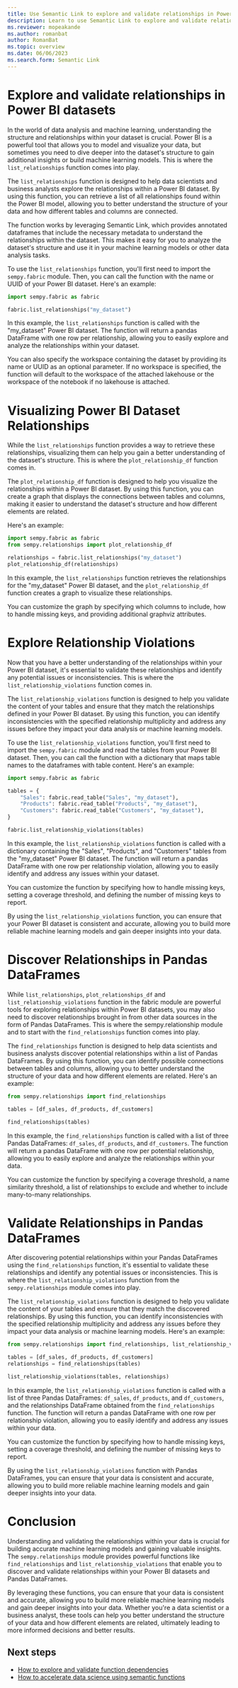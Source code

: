 ```yaml
---
title: Use Semantic Link to explore and validate relationships in Power BI datasets
description: Learn to use Semantic Link to explore and validate relationships in Power BI datasets.
ms.reviewer: mopeakande
ms.author: romanbat
author: RomanBat
ms.topic: overview 
ms.date: 06/06/2023
ms.search.form: Semantic Link
---
```



# Explore and validate relationships in Power BI datasets

In the world of data analysis and machine learning, understanding the structure and relationships within your dataset is crucial.
Power BI is a powerful tool that allows you to model and visualize your data, but sometimes you need to dive deeper into the dataset's structure to gain additional insights or build machine learning models.
This is where the `list_relationships` function comes into play.

The `list_relationships` function is designed to help data scientists and business analysts explore the relationships within a Power BI dataset.
By using this function, you can retrieve a list of all relationships found within the Power BI model, allowing you to better understand the structure of your data and how different tables and columns are connected.

The function works by leveraging Semantic Link, which provides annotated dataframes that include the necessary metadata to understand the relationships within the dataset.
This makes it easy for you to analyze the dataset's structure and use it in your machine learning models or other data analysis tasks.

To use the `list_relationships` function, you'll first need to import the `sempy.fabric` module.
Then, you can call the function with the name or UUID of your Power BI dataset. Here's an example:

```python
import sempy.fabric as fabric

fabric.list_relationships("my_dataset")
```

In this example, the `list_relationships` function is called with the "my_dataset" Power BI dataset.
The function will return a pandas DataFrame with one row per relationship, allowing you to easily explore and analyze the relationships within your dataset.

You can also specify the workspace containing the dataset by providing its name or UUID as an optional parameter.
If no workspace is specified, the function will default to the workspace of the attached lakehouse or the workspace of the notebook if no lakehouse is attached.

# Visualizing Power BI Dataset Relationships

While the `list_relationships` function provides a way to retrieve these relationships, visualizing them can help you gain a better understanding of the dataset's structure.
This is where the `plot_relationship_df` function comes in.

The `plot_relationship_df` function is designed to help you visualize the relationships within a Power BI dataset.
By using this function, you can create a graph that displays the connections between tables and columns, making it easier to understand the dataset's structure and how different elements are related.

Here's an example:

```python
import sempy.fabric as fabric
from sempy.relationships import plot_relationship_df

relationships = fabric.list_relationships("my_dataset")
plot_relationship_df(relationships)
```

In this example, the `list_relationships` function retrieves the relationships for the "my_dataset" Power BI dataset, and the `plot_relationship_df` function creates a graph to visualize these relationships.

You can customize the graph by specifying which columns to include, how to handle missing keys, and providing additional graphviz attributes.

# Explore Relationship Violations

Now that you have a better understanding of the relationships within your Power BI dataset, it's essential to validate these relationships and identify any potential issues or inconsistencies.
This is where the `list_relationship_violations` function comes in.

The `list_relationship_violations` function is designed to help you validate the content of your tables and ensure that they match the relationships defined in your Power BI dataset.
By using this function, you can identify inconsistencies with the specified relationship multiplicity and address any issues before they impact your data analysis or machine learning models.

To use the `list_relationship_violations` function, you'll first need to import the `sempy.fabric` module and read the tables from your Power BI dataset.
Then, you can call the function with a dictionary that maps table names to the dataframes with table content.
Here's an example:

```python
import sempy.fabric as fabric

tables = {
    "Sales": fabric.read_table("Sales", "my_dataset"),
    "Products": fabric.read_table("Products", "my_dataset"),
    "Customers": fabric.read_table("Customers", "my_dataset"),
}

fabric.list_relationship_violations(tables)
```

In this example, the `list_relationship_violations` function is called with a dictionary containing the "Sales", "Products", and "Customers" tables from the "my_dataset" Power BI dataset.
The function will return a pandas DataFrame with one row per relationship violation, allowing you to easily identify and address any issues within your dataset.

You can customize the function by specifying how to handle missing keys, setting a coverage threshold, and defining the number of missing keys to report.

By using the `list_relationship_violations` function, you can ensure that your Power BI dataset is consistent and accurate, allowing you to build more reliable machine learning models and gain deeper insights into your data.

# Discover Relationships in Pandas DataFrames

While `list_relationships`, `plot_relationships_df` and `list_relationship_violations` function in the fabric module are powerful tools for exploring relationships within Power BI datasets, you may also need to discover relationships brought in from other data sources in the form of Pandas DataFrames.
This is where the sempy.relationship module and to start with the `find_relationships` function comes into play.

The `find_relationships` function is designed to help data scientists and business analysts discover potential relationships within a list of Pandas DataFrames.
By using this function, you can identify possible connections between tables and columns, allowing you to better understand the structure of your data and how different elements are related.
Here's an example:

```python
from sempy.relationships import find_relationships

tables = [df_sales, df_products, df_customers]

find_relationships(tables)
```

In this example, the `find_relationships` function is called with a list of three Pandas DataFrames: `df_sales`, `df_products`, and `df_customers`.
The function will return a pandas DataFrame with one row per potential relationship, allowing you to easily explore and analyze the relationships within your data.

You can customize the function by specifying a coverage threshold, a name similarity threshold, a list of relationships to exclude and whether to include many-to-many relationships.

# Validate Relationships in Pandas DataFrames

After discovering potential relationships within your Pandas DataFrames using the `find_relationships` function, it's essential to validate these relationships and identify any potential issues or inconsistencies.
This is where the `list_relationship_violations` function from the `sempy.relationships` module comes into play.

The `list_relationship_violations` function is designed to help you validate the content of your tables and ensure that they match the discovered relationships.
By using this function, you can identify inconsistencies with the specified relationship multiplicity and address any issues before they impact your data analysis or machine learning models.
Here's an example:

```python
from sempy.relationships import find_relationships, list_relationship_violations

tables = [df_sales, df_products, df_customers]
relationships = find_relationships(tables)

list_relationship_violations(tables, relationships)
```

In this example, the `list_relationship_violations` function is called with a list of three Pandas DataFrames: `df_sales`, `df_products`, and `df_customers`, and the relationships DataFrame obtained from the `find_relationships` function. The function will return a pandas DataFrame with one row per relationship violation, allowing you to easily identify and address any issues within your data.

You can customize the function by specifying how to handle missing keys, setting a coverage threshold, and defining the number of missing keys to report.

By using the `list_relationship_violations` function with Pandas DataFrames, you can ensure that your data is consistent and accurate, allowing you to build more reliable machine learning models and gain deeper insights into your data.

# Conclusion

Understanding and validating the relationships within your data is crucial for building accurate machine learning models and gaining valuable insights. The `sempy.relationships` module provides powerful functions like `find_relationships` and `list_relationship_violations` that enable you to discover and validate relationships within your Power BI datasets and Pandas DataFrames.

By leveraging these functions, you can ensure that your data is consistent and accurate, allowing you to build more reliable machine learning models and gain deeper insights into your data. Whether you're a data scientist or a business analyst, these tools can help you better understand the structure of your data and how different elements are related, ultimately leading to more informed decisions and better results.

## Next steps
- [How to explore and validate function dependencies](semantic-link-validate-data.md)
- [How to accelerate data science using semantic functions](semantic-link-semantic-functions.md)
